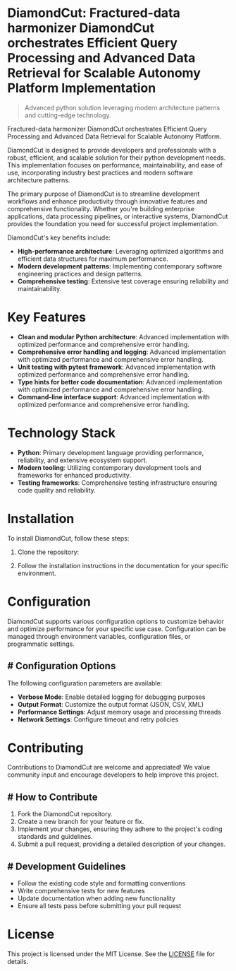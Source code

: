 <!-- fallback_DiamondCut_20250805193258_62074 -->

# DiamondCut: Fractured-data harmonizer DiamondCut orchestrates Efficient Query Processing and Advanced Data Retrieval for Scalable Autonomy Platform Implementation
> Advanced python solution leveraging modern architecture patterns and cutting-edge technology.

Fractured-data harmonizer DiamondCut orchestrates Efficient Query Processing and Advanced Data Retrieval for Scalable Autonomy Platform.

DiamondCut is designed to provide developers and professionals with a robust, efficient, and scalable solution for their python development needs. This implementation focuses on performance, maintainability, and ease of use, incorporating industry best practices and modern software architecture patterns.

The primary purpose of DiamondCut is to streamline development workflows and enhance productivity through innovative features and comprehensive functionality. Whether you're building enterprise applications, data processing pipelines, or interactive systems, DiamondCut provides the foundation you need for successful project implementation.

DiamondCut's key benefits include:

* **High-performance architecture**: Leveraging optimized algorithms and efficient data structures for maximum performance.
* **Modern development patterns**: Implementing contemporary software engineering practices and design patterns.
* **Comprehensive testing**: Extensive test coverage ensuring reliability and maintainability.

# Key Features

* **Clean and modular Python architecture**: Advanced implementation with optimized performance and comprehensive error handling.
* **Comprehensive error handling and logging**: Advanced implementation with optimized performance and comprehensive error handling.
* **Unit testing with pytest framework**: Advanced implementation with optimized performance and comprehensive error handling.
* **Type hints for better code documentation**: Advanced implementation with optimized performance and comprehensive error handling.
* **Command-line interface support**: Advanced implementation with optimized performance and comprehensive error handling.

# Technology Stack

* **Python**: Primary development language providing performance, reliability, and extensive ecosystem support.
* **Modern tooling**: Utilizing contemporary development tools and frameworks for enhanced productivity.
* **Testing frameworks**: Comprehensive testing infrastructure ensuring code quality and reliability.

# Installation

To install DiamondCut, follow these steps:

1. Clone the repository:


2. Follow the installation instructions in the documentation for your specific environment.

# Configuration

DiamondCut supports various configuration options to customize behavior and optimize performance for your specific use case. Configuration can be managed through environment variables, configuration files, or programmatic settings.

## # Configuration Options

The following configuration parameters are available:

* **Verbose Mode**: Enable detailed logging for debugging purposes
* **Output Format**: Customize the output format (JSON, CSV, XML)
* **Performance Settings**: Adjust memory usage and processing threads
* **Network Settings**: Configure timeout and retry policies

# Contributing

Contributions to DiamondCut are welcome and appreciated! We value community input and encourage developers to help improve this project.

## # How to Contribute

1. Fork the DiamondCut repository.
2. Create a new branch for your feature or fix.
3. Implement your changes, ensuring they adhere to the project's coding standards and guidelines.
4. Submit a pull request, providing a detailed description of your changes.

## # Development Guidelines

* Follow the existing code style and formatting conventions
* Write comprehensive tests for new features
* Update documentation when adding new functionality
* Ensure all tests pass before submitting your pull request

# License

This project is licensed under the MIT License. See the [LICENSE](https://github.com/QOZU/DiamondCut/blob/main/LICENSE) file for details.
